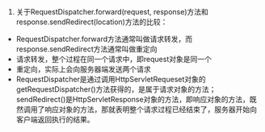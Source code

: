 1. 关于RequestDispatcher.forward(request, response)方法和response.sendRedirect(location)方法的比较：
- RequestDispatcher.forward方法通常叫做请求转发，而response.sendRedirect方法通常叫做重定向
- 请求转发，整个过程在同一个请求中，即request对象是同一个
- 重定向，实际上会向服务器端发送两个请求
- RequestDispatcher是通过调用HttpServletRequeset对象的getRequestDispatcher()方法获得的，是属于请求对象的方法；sendRedirect()是HttpServletResponse对象的方法，即响应对象的方法，既然调用了响应对象的方法，那就表明整个请求过程已经结束了，服务器开始向客户端返回执行的结果。